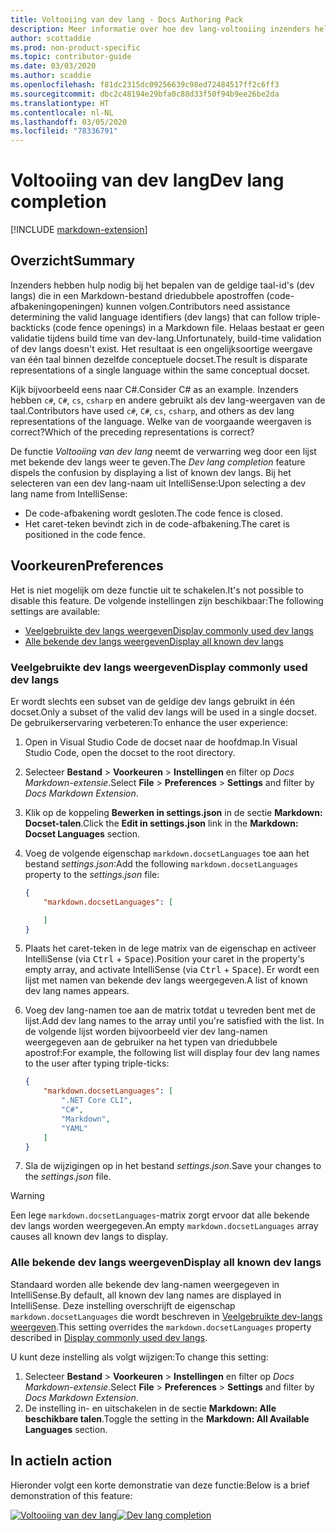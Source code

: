 ```yaml
---
title: Voltooiing van dev lang - Docs Authoring Pack
description: Meer informatie over hoe dev lang-voltooiing inzenders helpt in het Docs Authoring Pack, Visual Studio Code extensie.
author: scottaddie
ms.prod: non-product-specific
ms.topic: contributor-guide
ms.date: 03/03/2020
ms.author: scaddie
ms.openlocfilehash: f81dc2315dc09256639c98ed72484517ff2c6ff3
ms.sourcegitcommit: dbc2c48194e29bfa0c88d33f50f94b9ee26be2da
ms.translationtype: HT
ms.contentlocale: nl-NL
ms.lasthandoff: 03/05/2020
ms.locfileid: "78336791"
---
```

# <a name="dev-lang-completion"></a><span data-ttu-id="fe19d-103">Voltooiing van dev lang</span><span class="sxs-lookup"><span data-stu-id="fe19d-103">Dev lang completion</span></span>

[!INCLUDE [markdown-extension](includes/markdown-extension.md)]

## <a name="summary"></a><span data-ttu-id="fe19d-104">Overzicht</span><span class="sxs-lookup"><span data-stu-id="fe19d-104">Summary</span></span>

<span data-ttu-id="fe19d-105">Inzenders hebben hulp nodig bij het bepalen van de geldige taal-id's (dev langs) die in een Markdown-bestand driedubbele apostroffen (code-afbakeningopeningen) kunnen volgen.</span><span class="sxs-lookup"><span data-stu-id="fe19d-105">Contributors need assistance determining the valid language identifiers (dev langs) that can follow triple-backticks (code fence openings) in a Markdown file.</span></span> <span data-ttu-id="fe19d-106">Helaas bestaat er geen validatie tijdens build time van dev-lang.</span><span class="sxs-lookup"><span data-stu-id="fe19d-106">Unfortunately, build-time validation of dev langs doesn't exist.</span></span> <span data-ttu-id="fe19d-107">Het resultaat is een ongelijksoortige weergave van één taal binnen dezelfde conceptuele docset.</span><span class="sxs-lookup"><span data-stu-id="fe19d-107">The result is disparate representations of a single language within the same conceptual docset.</span></span>

<span data-ttu-id="fe19d-108">Kijk bijvoorbeeld eens naar C#.</span><span class="sxs-lookup"><span data-stu-id="fe19d-108">Consider C# as an example.</span></span> <span data-ttu-id="fe19d-109">Inzenders hebben `c#`, `C#`, `cs`, `csharp` en andere gebruikt als dev lang-weergaven van de taal.</span><span class="sxs-lookup"><span data-stu-id="fe19d-109">Contributors have used `c#`, `C#`, `cs`, `csharp`, and others as dev lang representations of the language.</span></span> <span data-ttu-id="fe19d-110">Welke van de voorgaande weergaven is correct?</span><span class="sxs-lookup"><span data-stu-id="fe19d-110">Which of the preceding representations is correct?</span></span>

<span data-ttu-id="fe19d-111">De functie *Voltooiing van dev lang* neemt de verwarring weg door een lijst met bekende dev langs weer te geven.</span><span class="sxs-lookup"><span data-stu-id="fe19d-111">The *Dev lang completion* feature dispels the confusion by displaying a list of known dev langs.</span></span> <span data-ttu-id="fe19d-112">Bij het selecteren van een dev lang-naam uit IntelliSense:</span><span class="sxs-lookup"><span data-stu-id="fe19d-112">Upon selecting a dev lang name from IntelliSense:</span></span>

* <span data-ttu-id="fe19d-113">De code-afbakening wordt gesloten.</span><span class="sxs-lookup"><span data-stu-id="fe19d-113">The code fence is closed.</span></span>
* <span data-ttu-id="fe19d-114">Het caret-teken bevindt zich in de code-afbakening.</span><span class="sxs-lookup"><span data-stu-id="fe19d-114">The caret is positioned in the code fence.</span></span>

## <a name="preferences"></a><span data-ttu-id="fe19d-115">Voorkeuren</span><span class="sxs-lookup"><span data-stu-id="fe19d-115">Preferences</span></span>

<span data-ttu-id="fe19d-116">Het is niet mogelijk om deze functie uit te schakelen.</span><span class="sxs-lookup"><span data-stu-id="fe19d-116">It's not possible to disable this feature.</span></span> <span data-ttu-id="fe19d-117">De volgende instellingen zijn beschikbaar:</span><span class="sxs-lookup"><span data-stu-id="fe19d-117">The following settings are available:</span></span>

* [<span data-ttu-id="fe19d-118">Veelgebruikte dev langs weergeven</span><span class="sxs-lookup"><span data-stu-id="fe19d-118">Display commonly used dev langs</span></span>](#display-commonly-used-dev-langs)
* [<span data-ttu-id="fe19d-119">Alle bekende dev langs weergeven</span><span class="sxs-lookup"><span data-stu-id="fe19d-119">Display all known dev langs</span></span>](#display-all-known-dev-langs)

### <a name="display-commonly-used-dev-langs"></a><span data-ttu-id="fe19d-120">Veelgebruikte dev langs weergeven</span><span class="sxs-lookup"><span data-stu-id="fe19d-120">Display commonly used dev langs</span></span>

<span data-ttu-id="fe19d-121">Er wordt slechts een subset van de geldige dev langs gebruikt in één docset.</span><span class="sxs-lookup"><span data-stu-id="fe19d-121">Only a subset of the valid dev langs will be used in a single docset.</span></span> <span data-ttu-id="fe19d-122">De gebruikerservaring verbeteren:</span><span class="sxs-lookup"><span data-stu-id="fe19d-122">To enhance the user experience:</span></span>

1. <span data-ttu-id="fe19d-123">Open in Visual Studio Code de docset naar de hoofdmap.</span><span class="sxs-lookup"><span data-stu-id="fe19d-123">In Visual Studio Code, open the docset to the root directory.</span></span>
1. <span data-ttu-id="fe19d-124">Selecteer **Bestand** > **Voorkeuren** > **Instellingen** en filter op *Docs Markdown-extensie*.</span><span class="sxs-lookup"><span data-stu-id="fe19d-124">Select **File** > **Preferences** > **Settings** and filter by *Docs Markdown Extension*.</span></span>
1. <span data-ttu-id="fe19d-125">Klik op de koppeling **Bewerken in settings.json** in de sectie **Markdown: Docset-talen**.</span><span class="sxs-lookup"><span data-stu-id="fe19d-125">Click the **Edit in settings.json** link in the **Markdown: Docset Languages** section.</span></span>
1. <span data-ttu-id="fe19d-126">Voeg de volgende eigenschap `markdown.docsetLanguages` toe aan het bestand *settings.json*:</span><span class="sxs-lookup"><span data-stu-id="fe19d-126">Add the following `markdown.docsetLanguages` property to the *settings.json* file:</span></span>

    ```json
    {
        "markdown.docsetLanguages": [

        ]
    }
    ```

1. <span data-ttu-id="fe19d-127">Plaats het caret-teken in de lege matrix van de eigenschap en activeer IntelliSense (via <kbd>Ctrl</kbd> + <kbd>Space</kbd>).</span><span class="sxs-lookup"><span data-stu-id="fe19d-127">Position your caret in the property's empty array, and activate IntelliSense (via <kbd>Ctrl</kbd> + <kbd>Space</kbd>).</span></span> <span data-ttu-id="fe19d-128">Er wordt een lijst met namen van bekende dev langs weergegeven.</span><span class="sxs-lookup"><span data-stu-id="fe19d-128">A list of known dev lang names appears.</span></span>
1. <span data-ttu-id="fe19d-129">Voeg dev lang-namen toe aan de matrix totdat u tevreden bent met de lijst.</span><span class="sxs-lookup"><span data-stu-id="fe19d-129">Add dev lang names to the array until you're satisfied with the list.</span></span> <span data-ttu-id="fe19d-130">In de volgende lijst worden bijvoorbeeld vier dev lang-namen weergegeven aan de gebruiker na het typen van driedubbele apostrof:</span><span class="sxs-lookup"><span data-stu-id="fe19d-130">For example, the following list will display four dev lang names to the user after typing triple-ticks:</span></span>

    ```json
    {
        "markdown.docsetLanguages": [
            ".NET Core CLI",
            "C#",
            "Markdown",
            "YAML"
        ]
    }
    ```

1. <span data-ttu-id="fe19d-131">Sla de wijzigingen op in het bestand *settings.json*.</span><span class="sxs-lookup"><span data-stu-id="fe19d-131">Save your changes to the *settings.json* file.</span></span>

> [!WARNING]
> <span data-ttu-id="fe19d-132">Een lege `markdown.docsetLanguages`-matrix zorgt ervoor dat alle bekende dev langs worden weergegeven.</span><span class="sxs-lookup"><span data-stu-id="fe19d-132">An empty `markdown.docsetLanguages` array causes all known dev langs to display.</span></span>

### <a name="display-all-known-dev-langs"></a><span data-ttu-id="fe19d-133">Alle bekende dev langs weergeven</span><span class="sxs-lookup"><span data-stu-id="fe19d-133">Display all known dev langs</span></span>

<span data-ttu-id="fe19d-134">Standaard worden alle bekende dev lang-namen weergegeven in IntelliSense.</span><span class="sxs-lookup"><span data-stu-id="fe19d-134">By default, all known dev lang names are displayed in IntelliSense.</span></span> <span data-ttu-id="fe19d-135">Deze instelling overschrijft de eigenschap `markdown.docsetLanguages` die wordt beschreven in [Veelgebruikte dev-langs weergeven](#display-commonly-used-dev-langs).</span><span class="sxs-lookup"><span data-stu-id="fe19d-135">This setting overrides the `markdown.docsetLanguages` property described in [Display commonly used dev langs](#display-commonly-used-dev-langs).</span></span>

<span data-ttu-id="fe19d-136">U kunt deze instelling als volgt wijzigen:</span><span class="sxs-lookup"><span data-stu-id="fe19d-136">To change this setting:</span></span>

1. <span data-ttu-id="fe19d-137">Selecteer **Bestand** > **Voorkeuren** > **Instellingen** en filter op *Docs Markdown-extensie*.</span><span class="sxs-lookup"><span data-stu-id="fe19d-137">Select **File** > **Preferences** > **Settings** and filter by *Docs Markdown Extension*.</span></span>
1. <span data-ttu-id="fe19d-138">De instelling in- en uitschakelen in de sectie **Markdown: Alle beschikbare talen**.</span><span class="sxs-lookup"><span data-stu-id="fe19d-138">Toggle the setting in the **Markdown: All Available Languages** section.</span></span>

## <a name="in-action"></a><span data-ttu-id="fe19d-139">In actie</span><span class="sxs-lookup"><span data-stu-id="fe19d-139">In action</span></span>

<span data-ttu-id="fe19d-140">Hieronder volgt een korte demonstratie van deze functie:</span><span class="sxs-lookup"><span data-stu-id="fe19d-140">Below is a brief demonstration of this feature:</span></span>

<span data-ttu-id="fe19d-141">[![Voltooiing van dev lang](media/dev-lang-completion.gif)](media/dev-lang-completion.gif#lightbox)</span><span class="sxs-lookup"><span data-stu-id="fe19d-141">[![Dev lang completion](media/dev-lang-completion.gif)](media/dev-lang-completion.gif#lightbox)</span></span>
